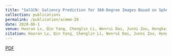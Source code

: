 ```yaml
---
title: "SalGCN: Saliency Prediction for 360-Degree Images Based on Spherical Graph Convolutional Networks"
collection: publications
permalink: /publication/acmmm-20
date: 2020-06-1
venue: Haoran Lv, Qin Yang, Chenglin Li, Wenrui Dai, Junni Zou, Hongkai Xiong, “SalGCN Saliency Prediction for 360-Degree Images Based on Spherical Graph Convolutional Networks”, ACM International Conference on Multimedia (ACMM’2020), Seattle, USA, Oct. 2020.
citation: Haoran Lv, Qin Yang, Chenglin Li, Wenrui Dai, Junni Zou, Hongkai Xiong, “SalGCN Saliency Prediction for 360-Degree Images Based on Spherical Graph Convolutional Networks”, ACM International Conference on Multimedia (ACMM’2020), Seattle, USA, Oct. 2020.
---
```

[PDF](https://QinYang12.github.io/files/acmmm-20.pdf)
